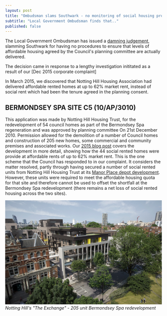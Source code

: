 ```yaml
---
layout: post
title: "Ombudsman slams Southwark - no monitoring of social housing provision"
subtitle: "Local Government Ombudsman finds that.."
published: false
---
```

The Local Government Ombudsman has issued a [damning judgement](/img/LGOFinalDecisionSOR.pdf), slamming Southwark for having no procedures to ensure that levels of affordable housing agreed by the Council's planning committee are actually delivered. 

The decision came in response to a lengthy investigation inititated as a result of our [Dec 2015 corporate complaint] 

In March 2015, we discovered that Notting Hill Housing Association had delivered affordable rented homes at up to 62% market rent, instead of social rent which had been the tenure agreed in the planning consent.

## BERMONDSEY SPA SITE C5 (10/AP/3010)
This application was made by Notting Hill Housing Trust, for the redevelopment of 54 council homes as part of the Bermondsey Spa regeneration and was approved by planning committee On 21st December 2010. Permission allowed for the demolition of a number of Council homes and construction of 205 new homes, some commercial and community premises and associated works. 
Our [2015 blog post](http://www.the-exchange-london.com/web/images/01/gallery/exterior/camera-2.jpg) covers the development in more detail, showing how the 44 social rented homes were provide at affordable rents of up to 62% market rent.
This is the one scheme that the Council has responded to in our complaint. It considers the matter resolved, partly through having secured a number of social rented units from Notting Hill Housing Trust at its [Manor Place depot development](http://35percent.org/manor-place-depot/). However, these units were required to meet the affordable housing quota for that site and therefore cannot be used to offset the shortfall at the Bermondsey Spa redevelopment (there remains a net loss of social rented housing across the two sites).

![](/img/theexchange.jpg)
*Notting Hill's "The Exchange" - 205 unit Bermondsey Spa redevelopment*
